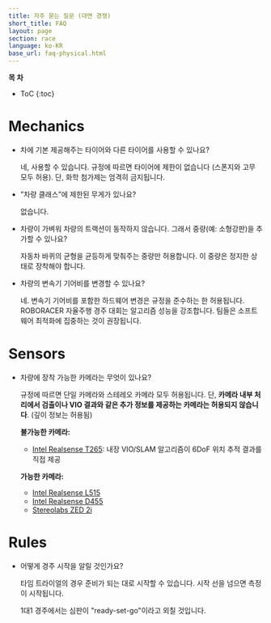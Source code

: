 ```yaml
---
title: 자주 묻는 질문 (대면 경쟁)
short_title: FAQ
layout: page
section: race
language: ko-KR
base_url: faq-physical.html
---
```


<style>
.post li p {
  margin: 0;
}
.post > ul > li > p:first-child {
    font-weight: bold;
}
.post ul ul  {
    list-style-type: '–';
}
</style>

**목 차**
- ToC
{:toc}


# Mechanics

- 차에 기본 제공해주는 타이어와 다른 타이어를 사용할 수 있나요?

  네, 사용할 수 있습니다. 규정에 따르면 타이어에 제한이 없습니다 (스폰지와 고무 모두 허용). 
  단, 화학 첨가제는 엄격히 금지됩니다.



- ”차량 클래스”에 제한된 무게가 있나요?

  없습니다.

- 차량이 가벼워 차량의 트랙션이 동작하지 않습니다. 그래서 중량(예: 소형강판)을 추가할 수 있나요?
  
  자동차 바퀴의 균형을 균등하게 맞춰주는 중량만 허용합니다. 이 중량은 정지한 상태로 장착해야 합니다.

- 차량의 변속기 기어비를 변경할 수 있나요?

  네. 
  변속기 기어비를 포함한 하드웨어 변경은 규정을 준수하는 한 허용됩니다. ROBORACER 자율주행 경주 대회는 알고리즘 성능을 강조합니다. 팀들은 소프트웨어 최적화에 집중하는 것이 권장됩니다.

# Sensors

- 차량에 장착 가능한 카메라는 무엇이 있나요?

  규정에 따르면 단일 카메라와 스테레오 카메라 모두 허용됩니다. 단, **카메라 내부 처리에서 검출이나 VIO 결과와 같은 추가 정보를 제공하는 카메라는 허용되지 않습니다**. (깊이 정보는 허용됨)
  
  **불가능한 카메라:**
  - [Intel Realsense T265](https://www.intelrealsense.com/tracking-camera-t265/): 내장 VIO/SLAM 알고리즘이 6DoF 위치 추적 결과를 직접 제공
  
  **가능한 카메라:**
  - [Intel Realsense L515](https://www.intelrealsense.com/lidar-camera-l515/)
  - [Intel Realsense D455](https://www.intelrealsense.com/depth-camera-d455/)
  - [Stereolabs ZED 2i](https://www.stereolabs.com/zed-2i/)


# Rules

- 어떻게 경주 시작을 알릴 것인가요?

  타임 트라이얼의 경우 준비가 되는 대로 시작할 수 있습니다. 
  시작 선을 넘으면 측정이 시작됩니다.

  1대1 경주에서는 심판이 "ready-set-go"이라고 외칠 것입니다.


[slack]: https://f1tenth-teams.slack.com/archives/C027T45B477
